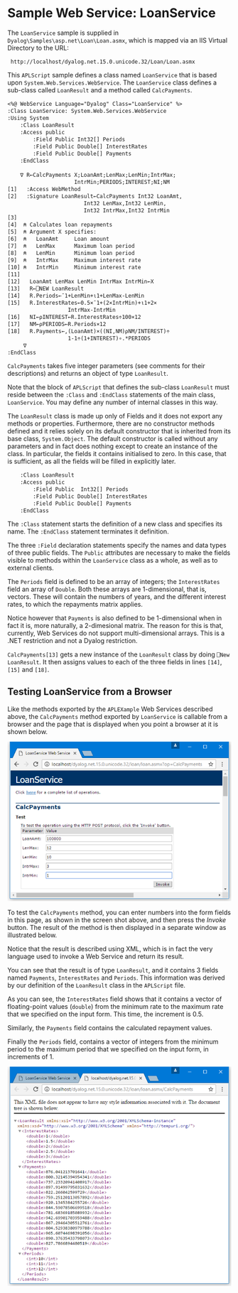 <h1 class="heading"><span class="name">Sample Web Service: LoanService</span></h1>

The `LoanService` sample is supplied in `Dyalog\Samples\asp.net\Loan\Loan.asmx`, which is mapped via an IIS Virtual Directory to the URL:
```apl
 http://localhost/dyalog.net.15.0.unicode.32/Loan/Loan.asmx
```

This `APLScript` sample defines a class named `LoanService` that is based upon `System.Web.Services.WebService`. The `LoanService` class defines a sub-class called `LoanResult` and a method called `CalcPayments`.
```apl
<%@ WebService Language="Dyalog" Class="LoanService" %>
:Class LoanService: System.Web.Services.WebService
:Using System
    :Class LoanResult
    :Access public
        :Field Public Int32[] Periods
        :Field Public Double[] InterestRates
        :Field Public Double[] Payments
    :EndClass
 
    ∇ R←CalcPayments X;LoanAmt;LenMax;LenMin;IntrMax;
                     IntrMin;PERIODS;INTEREST;NI;NM
[1]   :Access WebMethod
[2]   :Signature LoanResult←CalcPayments Int32 LoanAmt,
                        Int32 LenMax,Int32 LenMin,
                        Int32 IntrMax,Int32 IntrMin
[3] 
[4]  ⍝ Calculates loan repayments
[5]  ⍝ Argument X specifies:
[6]  ⍝   LoanAmt     Loan amount
[7]  ⍝   LenMax      Maximum loan period
[8]  ⍝   LenMin      Minimum loan period
[9]  ⍝   IntrMax     Maximum interest rate
[10] ⍝   IntrMin     Minimum interest rate
[11]
[12]   LoanAmt LenMax LenMin IntrMax IntrMin←X
[13]   R←⎕NEW LoanResult
[14]   R.Periods←¯1+LenMin+⍳1+LenMax-LenMin
[15]   R.InterestRates←0.5×¯1+(2×IntrMin)+⍳1+2×
                   IntrMax-IntrMin
[16]   NI←⍴INTEREST←R.InterestRates÷100×12
[17]   NM←⍴PERIODS←R.Periods×12
[18]   R.Payments←,(LoanAmt)×((NI,NM)⍴NM/INTEREST)÷
                   1-1÷(1+INTEREST)∘.*PERIODS
     ∇
:EndClass
```

`CalcPayments` takes five integer parameters (see comments for their descriptions) and returns an object of type `LoanResult`.

Note that the block of `APLScript` that defines the sub-class `LoanResult` must reside between the `:Class` and `:EndClass` statements of the main class, `LoanService`. You may define any number of internal classes in this way.

The `LoanResult` class is made up only of Fields and it does not export any methods or properties. Furthermore, there are no constructor methods defined and it relies solely on its default constructor that is inherited from its base class, `System.Object`. The default constructor is called without any parameters and in fact does nothing except to create an instance of the class. In particular, the fields it contains initialised to zero. In this case, that is sufficient, as all the fields will be filled in explicitly later.
```apl
    :Class LoanResult
    :Access public
        :Field Public  Int32[] Periods
        :Field Public Double[] InterestRates
        :Field Public Double[] Payments
    :EndClass
```

The `:Class` statement starts the definition of a new class and specifies its name. The `:EndClass` statement terminates it definition.

The three `:Field` declaration statements specify the names and data types of three public fields. The `Public` attributes are necessary to make the fields visible to methods within the `LoanService` class as a whole, as well as to external clients.

The `Periods` field is defined to be an array of integers; the `InterestRates` field an array of `Double`. Both these arrays are 1-dimensional, that is, vectors. These will contain the numbers of years, and the different interest rates, to which the repayments matrix applies.

Notice however that `Payments` is also defined to be 1-dimensional when in fact it is, more naturally, a 2-dimesional matrix. The reason for this is that, currently, Web Services do not support multi-dimensional arrays. This is a .NET restriction and not a Dyalog restriction.

`CalcPayments[13]` gets a new instance of the `LoanResult` class by doing `⎕New LoanResult`. It then assigns values to each of the three fields in lines `[14]`, `[15]` and `[18]`.

## Testing LoanService from a Browser

Like the methods exported by the `APLEXample` Web Services described above, the `CalcPayments` method exported by `LoanService` is callable from a browser and the page that is displayed when you point a browser at it is shown below.

![](../img/loanservice1.png)

To test the `CalcPayments` method, you can enter numbers into the form fields in this page, as shown in the screen shot above, and then press the *Invoke* button. The result of the method is then displayed in a separate window as illustrated below.

Notice that the result is described using XML, which is in fact the very language used to invoke a Web Service and return its result.

You can see that the result is of type `LoanResult`, and it contains 3 fields named `Payments`, `InterestRates` and `Periods`. This information was derived by our definition of the `LoanResult` class in the `APLScript` file.

As you can see, the `InterestRates` field shows that it contains a vector of floating-point values (`double`) from the minimum rate to the maximum rate that we specified on the input form. This time, the increment is 0.5.

Similarly, the `Payments` field contains the calculated repayment values.

Finally the `Periods` field, contains a vector of integers from the minimum period to the maximum period that we specified on the input form, in increments of 1.

![](../img/loanservice2.png)
